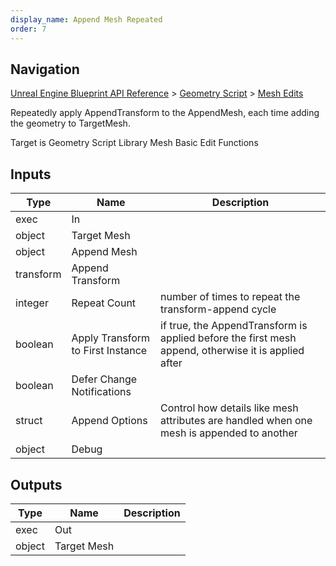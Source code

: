 ```yaml
---
display_name: Append Mesh Repeated
order: 7
---
```

## Navigation

[Unreal Engine Blueprint API Reference](https://dev.epicgames.com/documentation/en-us/unreal-engine/BlueprintAPI) > [Geometry Script](https://dev.epicgames.com/documentation/en-us/unreal-engine/BlueprintAPI/GeometryScript) > [Mesh Edits](https://dev.epicgames.com/documentation/en-us/unreal-engine/BlueprintAPI/GeometryScript/MeshEdits)

Repeatedly apply AppendTransform to the AppendMesh, each time adding the geometry to TargetMesh.

Target is Geometry Script Library Mesh Basic Edit Functions

## Inputs

| Type | Name | Description |
| --- | --- | --- |
| exec | In |  |
| object | Target Mesh |  |
| object | Append Mesh |  |
| transform | Append Transform |  |
| integer | Repeat Count | number of times to repeat the transform-append cycle |
| boolean | Apply Transform to First Instance | if true, the AppendTransform is applied before the first mesh append, otherwise it is applied after |
| boolean | Defer Change Notifications |  |
| struct | Append Options | Control how details like mesh attributes are handled when one mesh is appended to another |
| object | Debug |  |

## Outputs

| Type | Name | Description |
| --- | --- | --- |
| exec | Out |  |
| object | Target Mesh |  |
